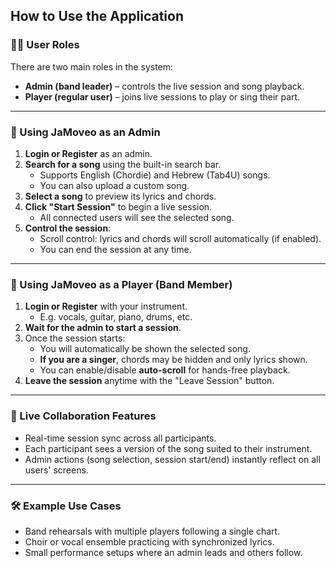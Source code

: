 ## How to Use the Application

### 🧑‍🎤 User Roles

There are two main roles in the system:
- **Admin (band leader)** – controls the live session and song playback.
- **Player (regular user)** – joins live sessions to play or sing their part.

---

### 🎵 Using JaMoveo as an Admin

1. **Login or Register** as an admin.
2. **Search for a song** using the built-in search bar.
   - Supports English (Chordie) and Hebrew (Tab4U) songs.
   - You can also upload a custom song.
3. **Select a song** to preview its lyrics and chords.
4. **Click "Start Session"** to begin a live session.
   - All connected users will see the selected song.
5. **Control the session**:
   - Scroll control: lyrics and chords will scroll automatically (if enabled).
   - You can end the session at any time.

---

### 🎸 Using JaMoveo as a Player (Band Member)

1. **Login or Register** with your instrument.
   - E.g. vocals, guitar, piano, drums, etc.
2. **Wait for the admin to start a session**.
3. Once the session starts:
   - You will automatically be shown the selected song.
   - **If you are a singer**, chords may be hidden and only lyrics shown.
   - You can enable/disable **auto-scroll** for hands-free playback.
4. **Leave the session** anytime with the "Leave Session" button.

---

### 👥 Live Collaboration Features

- Real-time session sync across all participants.
- Each participant sees a version of the song suited to their instrument.
- Admin actions (song selection, session start/end) instantly reflect on all users' screens.

---

### 🛠 Example Use Cases

- Band rehearsals with multiple players following a single chart.
- Choir or vocal ensemble practicing with synchronized lyrics.
- Small performance setups where an admin leads and others follow.

